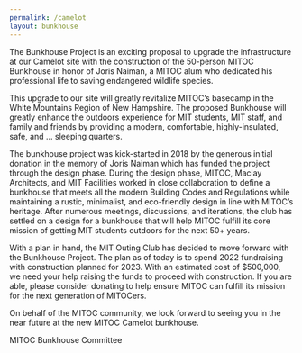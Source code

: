 ```yaml
---
permalink: /camelot
layout: bunkhouse
---
```


The Bunkhouse Project is an exciting proposal to upgrade the infrastructure at our Camelot site with the construction of the 50-person MITOC Bunkhouse in honor of Joris Naiman, a MITOC alum who dedicated his professional life to saving endangered wildlife species.

This upgrade to our site will greatly revitalize MITOC’s basecamp in the White Mountains Region of New Hampshire. The proposed Bunkhouse will greatly enhance the outdoors experience for MIT students, MIT staff, and family and friends by providing a modern, comfortable, highly-insulated, safe, and … sleeping quarters.

The bunkhouse project was kick-started in 2018 by the generous initial donation in the memory of Joris Naiman which has funded the project through the design phase. During the design phase, MITOC, Maclay Architects, and MIT Facilities worked in close collaboration to define a bunkhouse that meets all the modern Building Codes and Regulations while maintaining a rustic, minimalist, and eco-friendly design in line with MITOC’s heritage. After numerous meetings, discussions, and iterations, the club has settled on a design for a bunkhouse that will help MITOC fulfill its core mission of getting MIT students outdoors for the next 50+ years. 

With a plan in hand, the MIT Outing Club has decided to move forward with the Bunkhouse Project. The plan as of today is to spend 2022 fundraising with construction planned for 2023. With an estimated cost of $500,000, we need your help raising the funds to proceed with construction. If you are able, please consider donating to help ensure MITOC can fulfill its mission for the next generation of MITOCers.

On behalf of the MITOC community, we look forward to seeing you in the near future at the new MITOC Camelot bunkhouse.

MITOC Bunkhouse Committee
